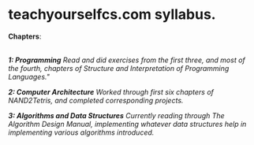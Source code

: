 # teachyourselfcs.com syllabus.

**Chapters**: </br></br>

***1: Programming***
*Read and did exercises from the first three, and most of the fourth, chapters
of Structure and Interpretation of Programming Languages."*

***2: Computer Architecture***
*Worked through first six chapters of NAND2Tetris, and completed corresponding
projects.*

***3: Algorithms and Data Structures***
*Currently reading through The Algorithm Design Manual, implementing whatever
data structures help in implementing various algorithms introduced.*

